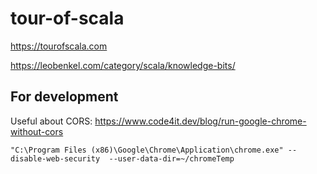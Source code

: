 # tour-of-scala

https://tourofscala.com

https://leobenkel.com/category/scala/knowledge-bits/


## For development

Useful about CORS: https://www.code4it.dev/blog/run-google-chrome-without-cors

```
"C:\Program Files (x86)\Google\Chrome\Application\chrome.exe" --disable-web-security  --user-data-dir=~/chromeTemp
```